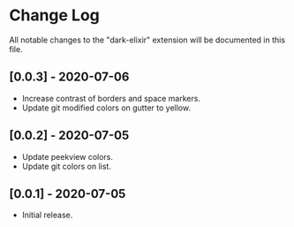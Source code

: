 # Change Log

All notable changes to the "dark-elixir" extension will be documented in this file.

## [0.0.3] - 2020-07-06

- Increase contrast of borders and space markers.
- Update git modified colors on gutter to yellow.

## [0.0.2] - 2020-07-05

- Update peekview colors.
- Update git colors on list.

## [0.0.1] - 2020-07-05

- Initial release.
